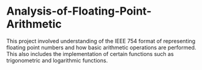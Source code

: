 # Analysis-of-Floating-Point-Arithmetic
This project involved understanding of the IEEE 754 format of representing floating point numbers and how basic arithmetic operations are performed. This also includes the implementation of certain functions such as trigonometric and logarithmic functions.
